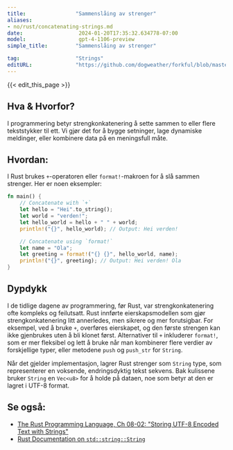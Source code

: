 ```yaml
---
title:                "Sammenslåing av strenger"
aliases:
- no/rust/concatenating-strings.md
date:                  2024-01-20T17:35:32.634778-07:00
model:                 gpt-4-1106-preview
simple_title:         "Sammenslåing av strenger"

tag:                  "Strings"
editURL:              "https://github.com/dogweather/forkful/blob/master/content/no/rust/concatenating-strings.md"
---
```


{{< edit_this_page >}}

## Hva & Hvorfor?
I programmering betyr strengkonkatenering å sette sammen to eller flere tekststykker til ett. Vi gjør det for å bygge setninger, lage dynamiske meldinger, eller kombinere data på en meningsfull måte.

## Hvordan:
I Rust brukes `+`-operatoren eller `format!`-makroen for å slå sammen strenger. Her er noen eksempler:

```Rust
fn main() {
    // Concatenate with `+`
    let hello = "Hei".to_string();
    let world = "verden!";
    let hello_world = hello + " " + world;
    println!("{}", hello_world); // Output: Hei verden!

    // Concatenate using `format!`
    let name = "Ola";
    let greeting = format!("{} {}", hello_world, name);
    println!("{}", greeting); // Output: Hei verden! Ola
}
```

## Dypdykk
I de tidlige dagene av programmering, før Rust, var strengkonkatenering ofte kompleks og feilutsatt. Rust innførte eierskapsmodellen som gjør strengkonkatenering litt annerledes, men sikrere og mer forutsigbar. For eksempel, ved å bruke `+`, overføres eierskapet, og den første strengen kan ikke gjenbrukes uten å bli klonet først. Alternativer til `+` inkluderer `format!`, som er mer fleksibel og lett å bruke når man kombinerer flere verdier av forskjellige typer, eller metodene `push` og `push_str` for `String`.

Når det gjelder implementasjon, lagrer Rust strenger som `String` type, som representerer en voksende, endringsdyktig tekst sekvens. Bak kulissene bruker `String` en `Vec<u8>` for å holde på dataen, noe som betyr at den er lagret i UTF-8 format.

## Se også:
- [The Rust Programming Language, Ch 08-02: "Storing UTF-8 Encoded Text with Strings"](https://doc.rust-lang.org/book/ch08-02-strings.html)
- [Rust Documentation on `std::string::String`](https://doc.rust-lang.org/std/string/struct.String.html)
